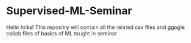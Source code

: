 # Supervised-ML-Seminar
Hello folks!
This repositry will contain all the related csv files and ggogle collab files of basics of ML taught in seminar
